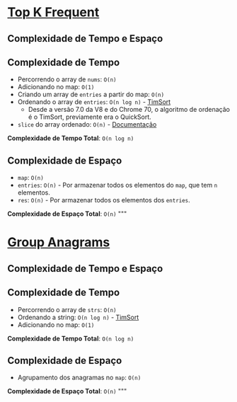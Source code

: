 # [Top K Frequent](https://leetcode.com/problems/top-k-frequent-elements/description/)
## Complexidade de Tempo e Espaço

## Complexidade de Tempo

- Percorrendo o array de `nums`: `O(n)`
- Adicionando no map: `O(1)`
- Criando um array de `entries` a partir do map: `O(n)`
- Ordenando o array de `entries`: `O(n log n)` - [TimSort](https://www.geeksforgeeks.org/timsort/)
  - Desde a versão 7.0 da V8 e do Chrome 70, o algoritmo de ordenação é o TimSort, previamente era o QuickSort.
- `slice` do array ordenado: `O(n)` - [Documentação](https://developer.mozilla.org/en-US/docs/Web/JavaScript/Reference/Global_Objects/Array/slice)

**Complexidade de Tempo Total**: `O(n log n)`

## Complexidade de Espaço

- `map`: `O(n)`
- `entries`: `O(n)` - Por armazenar todos os elementos do `map`, que tem `n` elementos.
- `res`: `O(n)` - Por armazenar todos os elementos dos `entries`.

**Complexidade de Espaço Total**: `O(n)`
"""

# [Group Anagrams](https://leetcode.com/problems/group-anagrams/description/)

## Complexidade de Tempo e Espaço

## Complexidade de Tempo

- Percorrendo o array de `strs`: `O(n)`
- Ordenando a string: `O(n log n)` - [TimSort](https://www.geeksforgeeks.org/timsort/)
- Adicionando no map: `O(1)`

**Complexidade de Tempo Total**: `O(n log n)`

## Complexidade de Espaço

- Agrupamento dos anagramas no `map`: `O(n)`

**Complexidade de Espaço Total**: `O(n)`
"""




